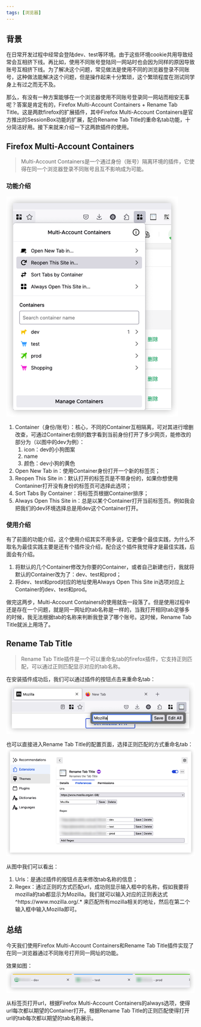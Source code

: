 ```yaml
---
tags: [浏览器]
---
```

## 背景
在日常开发过程中经常会登陆dev、test等环境。由于这些环境cookie共用导致经常会互相挤下线。再比如，使用不同账号登陆同一网站时也会因为同样的原因导致账号互相挤下线。为了解决这个问题，常见做法是使用不同的浏览器登录不同账号，这种做法能解决这个问题，但是操作起来十分繁琐，这个繁琐程度在测试同学身上有过之而无不及。

那么，有没有一种方案能够在一个浏览器使用不同账号登录同一网站而相安无事呢？答案是肯定有的，Firefox Multi-Account Containers + Rename Tab Title。这是两款firefox的扩展插件，其中Firefox Multi-Account Containers是官方推出的SessionBox功能的扩展，配合Rename Tab Title的重命名tab功能，十分简洁好用。接下来就来介绍一下这两款插件的使用。

## Firefox Multi-Account Containers
> Multi-Account Containers是一个通过身份（账号）隔离环境的插件，它使得在同一个浏览器登录不同账号且互不影响成为可能。

### 功能介绍
![image.png](https://raw.githubusercontent.com/vinceDa/image-host/main/img/20240108174708.png)

1. Container（身份/账号）：核心，不同的Container互相隔离，可对其进行增删改查，可通过Container右侧的数字看到当前身份打开了多少网页，能修改的部分为（以图中的dev为例）：
	1. icon：dev的小狗图案
	2. name
	3. 颜色：dev小狗的黄色
2. Open New Tab in：使用Container身份打开一个新的标签页；
3. Reopen This Site in：默认打开的标签页是不带身份的，如果你想使用Contaniner打开没有身份的标签页可选择此选项；
4. Sort Tabs By Container：将标签页根据Container排序；
5. Always Open This Site in：总是以某个Container打开当前标签页。例如我会把我们的dev环境选择总是用dev这个Container打开。

### 使用介绍
有了前面的功能介绍，这个使用介绍其实不用多说，它更像个最佳实践，为什么不取名为最佳实践主要是还有个插件没介绍，配合这个插件我觉得才是最佳实践，后面会有介绍。

1. 将默认的几个Container修改为你要的Container，或者自己新建也行，我就将默认的Container改为了：dev、test和prod；
2. 将dev、test和prod对应的地址使用Always Open This Site in选项对应上Container的dev、test和prod。

做完这两步，Multi-Account Containers的使用就告一段落了。但是使用过程中还是存在一个问题，就是同一网址的tab名称是一样的，当我打开相同tab足够多的时候，我无法根据tab的名称来判断我登录了哪个账号。这时候，Rename Tab Title就派上用场了。

## Rename Tab Title
> Rename Tab Title插件是一个可以重命名tab的firefox插件，它支持正则匹配，可以通过正则匹配显示对应的tab名称。

在安装插件成功后，我们可以通过插件的按钮点击来重命名tab：
![image.png](https://raw.githubusercontent.com/vinceDa/image-host/main/img/20240108180708.png)


也可以直接进入Rename Tab Title的配置页面，选择正则匹配的方式重命名tab：
![](https://raw.githubusercontent.com/vinceDa/image-host/main/img/202401081807150.png)

从图中我们可以看出：
1. Urls：是通过插件的按钮点击来修改tab名称的信息；
2. Regex：通过正则的方式匹配url，成功则显示输入框中的名称，假如我要将mozilla的tab都显示为Mozilla。我们就可以输入对应的正则表达式^https:\/\/www\.mozilla\.org\/.* 来匹配所有mozilla相关的地址，然后在第二个输入框中输入Mozilla即可。


## 总结
今天我们使用Firefox Multi-Account Containers和Rename Tab Title插件实现了在同一浏览器通过不同账号打开同一网址的功能。

效果如图：
![image.png](https://raw.githubusercontent.com/vinceDa/image-host/main/img/20240108181428.png)

从标签页打开url，根据Firefox Multi-Account Containers的always选项，使得url每次都以期望的Container打开。根据Rename Tab Title的正则匹配使得打开url的tab每次都以期望的tab名称展示。

